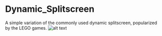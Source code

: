 # Dynamic_Splitscreen
A simple variation of the commonly used dynamic splitscreen, popularized by the LEGO games.
![alt text](http://i.imgur.com/EgFpZcD.png "Dynamic Splitscreen in action.")

